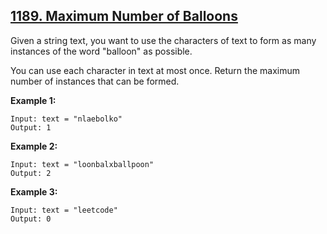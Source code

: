 ## [1189. Maximum Number of Balloons](https://leetcode.com/problems/maximum-number-of-balloons/)

Given a string text, you want to use the characters of text to form as many instances of the word "balloon" as possible.

You can use each character in text at most once. Return the maximum number of instances that can be formed.

**Example 1:**

```
Input: text = "nlaebolko"
Output: 1
```

**Example 2:**

```
Input: text = "loonbalxballpoon"
Output: 2
```

**Example 3:**

```
Input: text = "leetcode"
Output: 0
```

